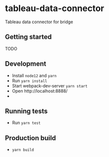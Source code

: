 # tableau-data-connector
Tableau data connector for bridge

## Getting started
TODO

## Development
* Install `node12` and `yarn`
* Run `yarn install`
* Start webpack-dev-server `yarn start`
* Open http://localhost:8888/
*
## Running tests 
* Run `yarn test`

## Production build
* `yarn build`
